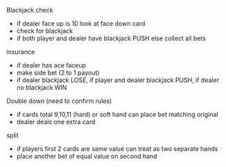 Blackjack check
- if dealer face up is 10 look at face down card 
- check for blackjack 
- if both player and dealer have blackjack PUSH else collect all bets

insurance
- if dealer has ace faceup
- make side bet (2 to 1 payout)
- if dealer blackjack LOSE, if player and dealer blackjack PUSH, if dealer no blackjack WIN

Double down (need to confirm rules)
- if cards total 9,10,11 (hard) or soft hand can place bet matching original
- dealer deals one extra card

split
- if players first 2 cards are same value can treat as two separate hands
- place another bet of equal value on second hand